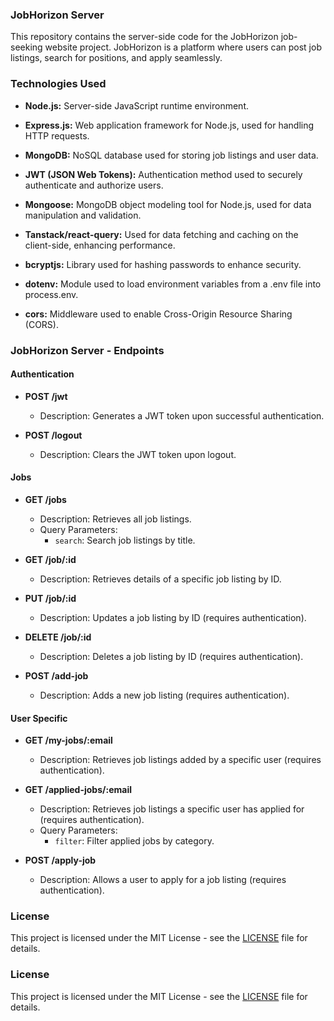 ### JobHorizon Server

This repository contains the server-side code for the JobHorizon job-seeking website project. JobHorizon is a platform where users can post job listings, search for positions, and apply seamlessly.

### Technologies Used

- **Node.js:** Server-side JavaScript runtime environment.
  
- **Express.js:** Web application framework for Node.js, used for handling HTTP requests.
  
- **MongoDB:** NoSQL database used for storing job listings and user data.
  
- **JWT (JSON Web Tokens):** Authentication method used to securely authenticate and authorize users.
  
- **Mongoose:** MongoDB object modeling tool for Node.js, used for data manipulation and validation.
  
- **Tanstack/react-query:** Used for data fetching and caching on the client-side, enhancing performance.
  
- **bcryptjs:** Library used for hashing passwords to enhance security.
  
- **dotenv:** Module used to load environment variables from a .env file into process.env.
  
- **cors:** Middleware used to enable Cross-Origin Resource Sharing (CORS).
  

### JobHorizon Server - Endpoints

#### Authentication

- **POST /jwt**
  - Description: Generates a JWT token upon successful authentication.

- **POST /logout**
  - Description: Clears the JWT token upon logout.

#### Jobs

- **GET /jobs**
  - Description: Retrieves all job listings.
  - Query Parameters:
    - `search`: Search job listings by title.

- **GET /job/:id**
  - Description: Retrieves details of a specific job listing by ID.

- **PUT /job/:id**
  - Description: Updates a job listing by ID (requires authentication).

- **DELETE /job/:id**
  - Description: Deletes a job listing by ID (requires authentication).

- **POST /add-job**
  - Description: Adds a new job listing (requires authentication).

#### User Specific

- **GET /my-jobs/:email**
  - Description: Retrieves job listings added by a specific user (requires authentication).

- **GET /applied-jobs/:email**
  - Description: Retrieves job listings a specific user has applied for (requires authentication).
  - Query Parameters:
    - `filter`: Filter applied jobs by category.

- **POST /apply-job**
  - Description: Allows a user to apply for a job listing (requires authentication).

### License

This project is licensed under the MIT License - see the [LICENSE](LICENSE) file for details.

### License

This project is licensed under the MIT License - see the [LICENSE](LICENSE) file for details.